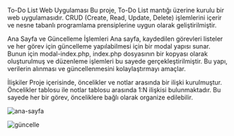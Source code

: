 To-Do List Web Uygulaması
Bu proje, To-Do List mantığı üzerine kurulu bir web uygulamasıdır. CRUD (Create, Read, Update, Delete) işlemlerini içerir ve nesne tabanlı programlama prensiplerine uygun olarak geliştirilmiştir.

Ana Sayfa ve Güncelleme İşlemleri
Ana sayfa, kaydedilen görevleri listeler ve her görev için güncelleme yapılabilmesi için bir modal yapısı sunar. Bunun için modal-index.php, index.php dosyasının bir kopyası olarak oluşturulmuş ve düzenleme 
işlemleri bu sayede gerçekleştirilmiştir. Bu yapı, verilerin alınması ve güncellenmesini kolaylaştırmayı amaçlar.

İlişkiler
Proje içerisinde, öncelikler ve notlar arasında bir ilişki kurulmuştur. Öncelikler tablosu ile notlar tablosu arasında 1:N ilişkisi bulunmaktadır. 
Bu sayede her bir görev, önceliklere bağlı olarak organize edilebilir.


![ana-sayfa](https://github.com/YagizUluocak/Php-Not-Defteri/assets/67549827/e7a516fd-bf97-490f-97cc-86aa5815416a)



![güncelle](https://github.com/YagizUluocak/Php-Not-Defteri/assets/67549827/c141f5ac-e6fd-4456-aa54-c98dc2422cf9)
